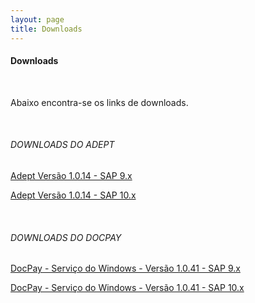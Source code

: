 ```yaml
---
layout: page
title: Downloads
---
```


#### Downloads

<br>

Abaixo encontra-se os links de downloads.
 
<br>

###### DOWNLOADS DO ADEPT

[Adept Versão 1.0.14 - SAP 9.x](https://skill-addons.s3.sa-east-1.amazonaws.com/adept/skill-adept-v1.0.14+(SAP+B1+9.x).zip)

[Adept Versão 1.0.14 - SAP 10.x](https://skill-addons.s3.sa-east-1.amazonaws.com/adept/skill-adept-v1.0.14+(SAP+B1+10.x).zip)
 
<br>

###### DOWNLOADS DO DOCPAY

[DocPay - Serviço do Windows - Versão 1.0.41 - SAP 9.x](https://skill-addons.s3.sa-east-1.amazonaws.com/docpay/sap-9.x_docpay-winservice-x64-v1.0.41.zip)

[DocPay - Serviço do Windows - Versão 1.0.41 - SAP 10.x](https://skill-addons.s3.sa-east-1.amazonaws.com/docpay/sap-10.x_docpay-winservice-x64-v1.0.41.zip)
